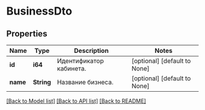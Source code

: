 # BusinessDto

## Properties
Name | Type | Description | Notes
------------ | ------------- | ------------- | -------------
**id** | **i64** | Идентификатор кабинета. | [optional] [default to None]
**name** | **String** | Название бизнеса. | [optional] [default to None]

[[Back to Model list]](../README.md#documentation-for-models) [[Back to API list]](../README.md#documentation-for-api-endpoints) [[Back to README]](../README.md)


